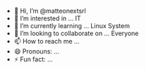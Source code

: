 - 👋 Hi, I’m @matteonextsrl
- 👀 I’m interested in ... IT
- 🌱 I’m currently learning ... Linux System
- 💞️ I’m looking to collaborate on ... Everyone
- 📫 How to reach me ...
- 😄 Pronouns: ...
- ⚡ Fun fact: ...

<!---
matteonextsrl/matteonextsrl is a ✨ special ✨ repository because its `README.md` (this file) appears on your GitHub profile.
You can click the Preview link to take a look at your changes.
--->
